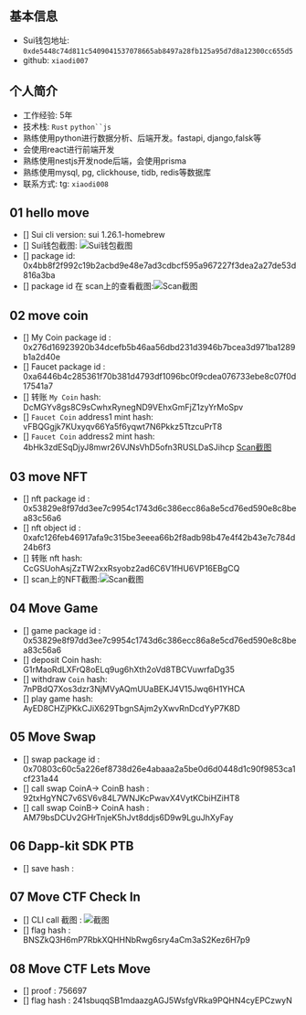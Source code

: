## 基本信息
- Sui钱包地址: `0xde5448c74d811c5409041537078665ab8497a28fb125a95d7d8a12300cc655d5`
- github: `xiaodi007`

## 个人简介
- 工作经验: 5年
- 技术栈: `Rust` `python``js`
- 熟练使用python进行数据分析、后端开发。fastapi, django,falsk等
- 会使用react进行前端开发
- 熟练使用nestjs开发node后端，会使用prisma
- 熟练使用mysql, pg, clickhouse, tidb, redis等数据库
- 联系方式: tg: `xiaodi008` 

##   01 hello move  
- [] Sui cli version: sui 1.26.1-homebrew
- [] Sui钱包截图: ![Sui钱包截图](https://github.com/xiaodi007/letsmove/mover/xiaodi007/images/task1-wallet.png)
- [] package id: 0x4bb8f2f992c19b2acbd9e48e7ad3cdbcf595a967227f3dea2a27de53d816a3ba
- [] package id 在 scan上的查看截图:![Scan截图](https://github.com/xiaodi007/letsmove/mover/xiaodi007/images/task1-package.png)


##   02 move coin
- [] My Coin package id : 0x276d16923920b34dcefb5b46aa56dbd231d3946b7bcea3d971ba1289b1a2d40e 
- [] Faucet package id :  0xa6446b4c285361f70b381d4793df1096bc0f9cdea076733ebe8c07f0d17541a7
- [] 转账 `My Coin` hash: DcMGYv8gs8C9sCwhxRynegND9VEhxGmFjZ1zyYrMoSpv
- [] `Faucet Coin` address1 mint hash: vFBQGgjk7KUxyqv66Ya5f6yqwt7N6Pkkz5TtzcuPrT8
- [] `Faucet Coin` address2 mint hash: 4bHk3zdESqDjyJ8mwr26VJNsVhD5ofn3RUSLDaSJihcp
[Scan截图](https://github.com/xiaodi007/letsmove/mover/xiaodi007/images/task2.png)

##   03 move NFT
- [] nft package id : 0x53829e8f97dd3ee7c9954c1743d6c386ecc86a8e5cd76ed590e8c8bea83c56a6
- [] nft object id : 0xafc126feb46917afa9c315be3eeea66b2f8adb98b47e4f42b43e7c784d24b6f3
- [] 转账 nft  hash: CcGSUohAsjZzTW2xxRsyobz2ad6C6V1fHU6VP16EBgCQ
- [] scan上的NFT截图:![Scan截图](https://github.com/xiaodi007/letsmove/mover/xiaodi007/images/task3.png)

##   04 Move Game
- [] game package id : 0x53829e8f97dd3ee7c9954c1743d6c386ecc86a8e5cd76ed590e8c8bea83c56a6
- [] deposit Coin hash: G1rMaoRdLXFrQ8oELq9ug6hXth2oVd8TBCVuwrfaDg35
- [] withdraw `Coin` hash: 7nPBdQ7Xos3dzr3NjMVyAQmUUaBEKJ4V15Jwq6H1YHCA
- [] play game hash: AyED8CHZjPKkCJiX629TbgnSAjm2yXwvRnDcdYyP7K8D

##   05 Move Swap
- [] swap package id : 0x70803c60c5a226ef8738d26e4abaaa2a5be0d6d0448d1c90f9853ca1cf231a44
- [] call swap CoinA-> CoinB  hash : 92txHgYNC7v6SV6v84L7WNJKcPwavX4VytKCbiHZiHT8
- [] call swap CoinB-> CoinA  hash : AM79bsDCUv2GHrTnjeK5hJvt8ddjs6D9w9LguJhXyFay

##   06 Dapp-kit SDK PTB
- [] save hash :

##   07 Move CTF Check In
- [] CLI call 截图 : ![截图](https://github.com/xiaodi007/letsmove/mover/xiaodi007/images/task7.png)
- [] flag hash : BNSZkQ3H6mP7RbkXQHHNbRwg6sry4aCm3aS2Kez6H7p9

##   08 Move CTF Lets Move
- [] proof : 756697
- [] flag hash : 241sbuqqSB1mdaazgAGJ5WsfgVRka9PQHN4cyEPCzwyN